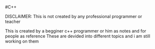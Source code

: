 #C++

DISCLAIMER: This is not created by any professional programmer or teacher 

This is created by a begginer c++ programmer or him as notes and for people as reference 
These are devided into different topics
and i am still working on them
